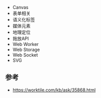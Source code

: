 - Canvas
- 表单相关
- 语义化标签
- 媒体元素
- 地理定位
- 拖放API
- Web Worker
- Web Storage
- Web Socket
- SVG

## 参考

- https://worktile.com/kb/ask/35868.html

